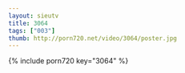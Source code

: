```yaml
--- 
layout: sieutv
title: 3064
tags: ["003"]
thumb: http://porn720.net/video/3064/poster.jpg
---
```

{% include porn720 key="3064" %} 
